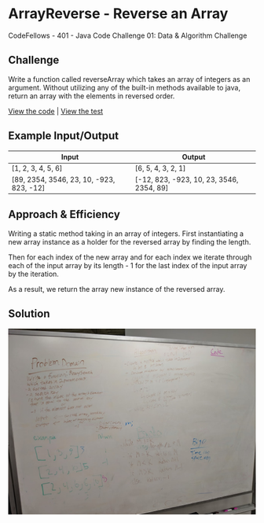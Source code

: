 # ArrayReverse - Reverse an Array
CodeFellows - 401 - Java
Code Challenge 01: Data & Algorithm Challenge
## Challenge
Write a function called reverseArray which takes an array of integers as an argument. Without utilizing any of the built-in methods available to java, return an array with the elements in reversed order.

[View the code](../../src/main/java/ArrayReverse.java) | [View the test](../../src/test/ArrayReverseTest.java)
## Example Input/Output
|Input  |Output |
|---	|---	|
|[1, 2, 3, 4, 5, 6]   	| [6, 5, 4, 3, 2, 1]  	|
|[89, 2354, 3546, 23, 10, -923, 823, -12]|[-12, 823, -923, 10, 23, 3546, 2354, 89]   	|


## Approach & Efficiency

Writing a static method taking in an array of integers. First instantiating a new array instance as a holder for the reversed array by finding the length.

Then for each index of the new array and for each index we iterate through each of the input array by its length - 1 for the last index of the input array by the iteration.

As a result, we return the array new instance of the reversed array.
## Solution
<!-- Embedded whiteboard image -->
![BinarySearch White Board](../reverse_an_array.jpg)
